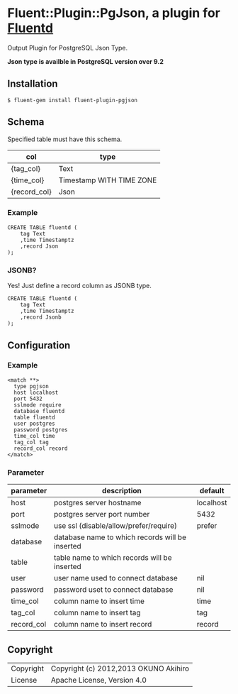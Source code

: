 # Fluent::Plugin::PgJson, a plugin for [Fluentd](http://fluentd.org)

Output Plugin for PostgreSQL Json Type.

<b>Json type is availble in PostgreSQL version over 9.2</b>

## Installation

`$ fluent-gem install fluent-plugin-pgjson`

## Schema

Specified table must have this schema.

|col|type|
|---|---|
|{tag_col}|Text|
|{time_col}|Timestamp WITH TIME ZONE|
|{record_col}|Json|

### Example

```
CREATE TABLE fluentd (
    tag Text
    ,time Timestamptz
    ,record Json
);
```
### JSONB?

Yes! Just define a record column as JSONB type.

```
CREATE TABLE fluentd (
    tag Text
    ,time Timestamptz
    ,record Jsonb
);
```

## Configuration

### Example

```
<match **>
  type pgjson
  host localhost
  port 5432
  sslmode require
  database fluentd
  table fluentd
  user postgres
  password postgres
  time_col time
  tag_col tag
  record_col record
</match>
```

### Parameter

|parameter|description|default|
|---|---|---|
|host|postgres server hostname|localhost|
|port|postgres server port number|5432|
|sslmode|use ssl (disable/allow/prefer/require)|prefer||
|database|database name to which records will be inserted||
|table|table name to which records will be inserted||
|user|user name used to connect database|nil|
|password|password uset to connect database|nil|
|time_col|column name to insert time|time|
|tag_col|column name to insert tag|tag|
|record_col|column name to insert record|record|

## Copyright

<table>
<tr><td>Copyright</td><td>Copyright (c) 2012,2013 OKUNO Akihiro</td></tr>
<tr><td>License</td><td>Apache License, Version 4.0</td></tr>
</table>
